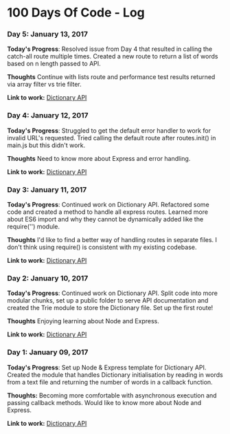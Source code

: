 # 100 Days Of Code - Log

### Day 5: January 13, 2017

**Today's Progress**: Resolved issue from Day 4 that resulted in calling the catch-all route multiple times. Created a new route to return a list of words based on n length passed to API.

**Thoughts** Continue with lists route and performance test results returned via array filter vs trie filter.

**Link to work:** [Dictionary API](https://github.com/lyndseybrowning/dictionary-api)

### Day 4: January 12, 2017

**Today's Progress**: Struggled to get the default error handler to work for invalid URL's requested. Tried calling the default route after routes.init() in main.js but this didn't work.

**Thoughts** Need to know more about Express and error handling.

**Link to work:** [Dictionary API](https://github.com/lyndseybrowning/dictionary-api)

### Day 3: January 11, 2017

**Today's Progress**: Continued work on Dictionary API. Refactored some code and created a method to handle all express routes. Learned more about ES6 import and why they cannot be dynamically added like the require('') module.

**Thoughts** I'd like to find a better way of handling routes in separate files. I don't think using require() is consistent with my existing codebase.

**Link to work:** [Dictionary API](https://github.com/lyndseybrowning/dictionary-api)

### Day 2: January 10, 2017

**Today's Progress**: Continued work on Dictionary API. Split code into more modular chunks, set up a public folder to serve API documentation and created the Trie module to store the Dictionary file. Set up the first route!

**Thoughts** Enjoying learning about Node and Express.

**Link to work:** [Dictionary API](https://github.com/lyndseybrowning/dictionary-api)

### Day 1: January 09, 2017

**Today's Progress**: Set up Node & Express template for Dictionary API. Created the module that handles Dictionary initialisation by reading in words from a text file and returning the number of words in a callback function.

**Thoughts:** Becoming more comfortable with asynchronous execution and passing callback methods. Would like to know more about Node and Express.

**Link to work:** [Dictionary API](https://github.com/lyndseybrowning/dictionary-api)
